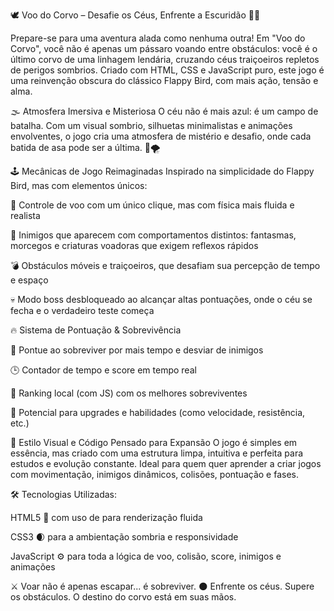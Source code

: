 🕊️ Voo do Corvo – Desafie os Céus, Enfrente a Escuridão 🌌🦅

Prepare-se para uma aventura alada como nenhuma outra! Em "Voo do Corvo", você não é apenas um pássaro voando entre obstáculos: você é o último corvo de uma linhagem lendária, cruzando céus traiçoeiros repletos de perigos sombrios. Criado com HTML, CSS e JavaScript puro, este jogo é uma reinvenção obscura do clássico Flappy Bird, com mais ação, tensão e alma.

🌫️ Atmosfera Imersiva e Misteriosa
O céu não é mais azul: é um campo de batalha. Com um visual sombrio, silhuetas minimalistas e animações envolventes, o jogo cria uma atmosfera de mistério e desafio, onde cada batida de asa pode ser a última. 🌌🌪️

🕹️ Mecânicas de Jogo Reimaginadas
Inspirado na simplicidade do Flappy Bird, mas com elementos únicos:

🦅 Controle de voo com um único clique, mas com física mais fluida e realista

👾 Inimigos que aparecem com comportamentos distintos: fantasmas, morcegos e criaturas voadoras que exigem reflexos rápidos

💣 Obstáculos móveis e traiçoeiros, que desafiam sua percepção de tempo e espaço

💀 Modo boss desbloqueado ao alcançar altas pontuações, onde o céu se fecha e o verdadeiro teste começa

🔥 Sistema de Pontuação & Sobrevivência

🎯 Pontue ao sobreviver por mais tempo e desviar de inimigos

🕒 Contador de tempo e score em tempo real

💾 Ranking local (com JS) com os melhores sobreviventes

🧬 Potencial para upgrades e habilidades (como velocidade, resistência, etc.)

🎨 Estilo Visual e Código Pensado para Expansão
O jogo é simples em essência, mas criado com uma estrutura limpa, intuitiva e perfeita para estudos e evolução constante. Ideal para quem quer aprender a criar jogos com movimentação, inimigos dinâmicos, colisões, pontuação e fases.

🛠️ Tecnologias Utilizadas:

HTML5 🧱 com uso de <canvas> para renderização fluida

CSS3 🌒 para a ambientação sombria e responsividade

JavaScript ⚙️ para toda a lógica de voo, colisão, score, inimigos e animações

⚔️ Voar não é apenas escapar... é sobreviver.
🌑 Enfrente os céus. Supere os obstáculos. O destino do corvo está em suas mãos.

